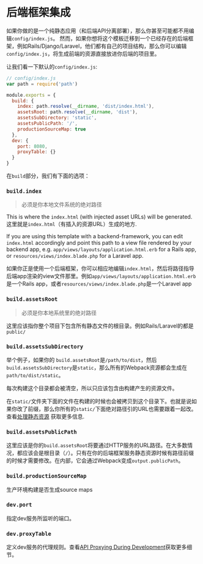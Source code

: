 # 后端框架集成

如果你做的是一个纯静态应用（和后端API分离部署），那么你甚至可能都不用编辑`config/index.js`。
然而，如果你想将这个模板迁移到一个已经存在的后端框架，例如Rails/Django/Laravel，他们都有自己的项目结构，那么你可以编辑`config/index.js`，将生成前端的资源直接放进你后端的项目里。

让我们看一下默认的`config/index.js`:

``` js
// config/index.js
var path = require('path')

module.exports = {
  build: {
    index: path.resolve(__dirname, 'dist/index.html'),
    assetsRoot: path.resolve(__dirname, 'dist'),
    assetsSubDirectory: 'static',
    assetsPublicPath: '/',
    productionSourceMap: true
  },
  dev: {
    port: 8080,
    proxyTable: {}
  }
}
```

在`build`部分，我们有下面的选项：

### `build.index`

> 必须是你本地文件系统的绝对路径

This is where the `index.html` (with injected asset URLs) will be generated.
这里就是`index.html`（有插入的资源URL）生成的地方.

If you are using this template with a backend-framework, you can edit `index.html` accordingly and point this path to a view file rendered by your backend app, e.g. `app/views/layouts/application.html.erb` for a Rails app, or `resources/views/index.blade.php` for a Laravel app.

如果你正是使用一个后端框架，你可以相应地编辑`index.html`，然后将路径指导后端app渲染的view文件那里。例如`app/views/layouts/application.html.erb`是一个Rails app，或者`resources/views/index.blade.php`是一个Laravel app

### `build.assetsRoot`

> 必须是你本地系统里的绝对路径

这里应该指你整个项目下包含所有静态文件的根目录。例如Rails/Laravel的都是 `public/`

### `build.assetsSubDirectory`


举个例子，如果你的 `build.assetsRoot`是`/path/to/dist`，然后`build.assetsSubDirectory`是`static`，那么所有的Webpack资源都会生成在`path/to/dist/static`。

每次构建这个目录都会被清空，所以只应该包含由构建产生的资源文件。

在`static/`文件夹下面的文件在构建的时候也会被拷贝到这个目录下。也就是说如果你改了前缀，那么你所有的`static/`下面绝对路径引的URL也需要跟着一起改。查看[处理静态资源](static.md) 获取更多信息.

### `build.assetsPublicPath`

这里应该是你的`build.assetsRoot`将要通过HTTP服务的URL路径。在大多数情况，都应该会是根目录（`/`）。只有在你的后端框架服务静态资源时候有路径前缀的时候才需要修改。在内部，它会通过Webpack变成`output.publicPath`。

### `build.productionSourceMap`

生产环境构建是否生成source maps

### `dev.port`

指定dev服务所监听的端口。

### `dev.proxyTable`

定义dev服务的代理规则。查看[API Proxying During Development](proxy.md)获取更多细节。
